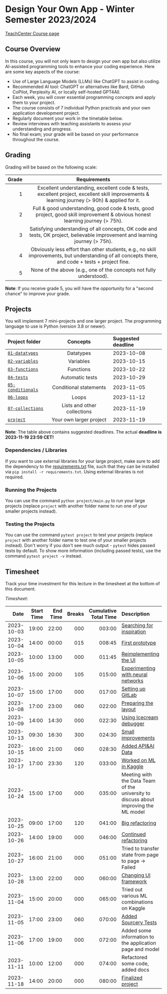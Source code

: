 # Design Your Own App - Winter Semester 2023/2024

[TeachCenter Course page](https://tc.tugraz.at/main/course/view.php?id=728)

## Course Overview

In this course, you will not only learn to design your own app but also utilize AI-assisted programming tools to enhance your coding experience. Here are some key aspects of the course:

- Use of Large Language Models (LLMs) like ChatGPT to assist in coding.
- Recommended AI tool: ChatGPT or alternatives like Bard, GitHub CoPilot, Perplexity AI, or locally self-hosted GPT4All.
- Each week, you will cover essential programming concepts and apply them to your project.
- The course consists of 7 individual Python practicals and your own application development project.
- Regularly document your work in the timetable below.
- Review interviews with teaching assistants to assess your understanding and progress.
- No final exam; your grade will be based on your performance throughout the course.

## Grading

Grading will be based on the following scale:

| Grade |                                                                   Requirements                                                                    |
|------:|:-------------------------------------------------------------------------------------------------------------------------------------------------:|
|     1 |   Excellent understanding, excellent code & tests, excellent project, excellent skill improvements & learning journey (> 90h) & applied for it.   |
|     2 |           Full & good understanding, good code & tests, good project, good skill improvement & obvious honest learning journey (> 75h).           |
|     3 |           Satisfying understanding of all concepts, OK code and tests, OK project, believable improvement and learning journey (> 75h).           |
|     4 | Obviously less effort than other students, e.g., no skill improvements, but understanding of all concepts there, and code + tests + project fine. |
|     5 |                                        None of the above (e.g., one of the concepts not fully understood).                                        |

**Note**: If you receive grade 5, you will have the opportunity for a "second chance" to improve your grade.


## Projects

You will implement 7 mini-projects and one larger project.
The programming language to use is Python (version 3.8 or newer).

| Project folder                       |          Concepts           | Suggested deadline |
|:-------------------------------------|:---------------------------:|:-------------------|
| [`01-datatypes`](01-datatypes)       |          Datatypes          | 2023-10-08         |
| [`02-variables`](02-variables)       |          Variables          | 2023-10-15         |
| [`03-functions`](03-functions)       |          Functions          | 2023-10-22         |
| [`04-tests`](04-tests)               |       Automatic tests       | 2023-10-29         |
| [`05-conditionals`](05-conditionals) |   Conditional statements    | 2023-11-05         |
| [`06-loops`](06-loops)               |            Loops            | 2023-11-12         |
| [`07-collections`](07-collections)   | Lists and other collections | 2023-11-19         |
| [`project`](project)                 |   Your own larger project   | 2023-11-19         |

**Note**: The table above contains suggested deadlines. The actual **deadline is 2023-11-19 23:59 CET!**

### Dependencies / Libraries

If you want to use external libraries for your large project, make sure to add the dependency to the [requirements.txt](requirements.txt) file, such that they can be installed via `pip install -r requirements.txt`.
Using external libraries is not required.

### Running the Projects

You can use the command `python project/main.py` to run your large projects (replace `project` with another folder name to run one of your smaller projects instead).

### Testing the Projects

You can use the command `pytest project` to test your projects (replace `project` with another folder name to test one of your smaller projects instead).
Don't worry if you don't see much output - `pytest` hides passed tests by default.
To show more information (including passed tests), use the command `pytest project -v` instead.

## Timesheet

Track your time investment for this lecture in the timesheet at the bottom of this document.

*Timesheet*:

|       Date | Start Time | End Time | Breaks | Cumulative Total Time | Description                                                                          |
|-----------:|-----------:|---------:|-------:|----------------------:|:-------------------------------------------------------------------------------------|
| 2023-10-03 |      19:00 |    22:00 |    000 |                003:00 | [Searching for inspiration](docs/2023-10-03.md)                                      |
| 2023-10-04 |      14:00 |    00:00 |    015 |                008:45 | [First prototype](docs/2023-10-04.md)                                                |
| 2023-10-05 |      10:00 |    13:00 |    000 |                011:45 | [Reimplementing the UI](docs/2023-10-05.md)                                          |
| 2023-10-06 |      15:00 |    20:00 |    105 |                015:00 | [Experimenting with neural networks](docs/2023-10-06.md)                             |
| 2023-10-07 |      15:00 |    17:00 |    000 |                017:00 | [Setting up GitLab](docs/2023-10-07.md)                                              |
| 2023-10-08 |      17:00 |    23:00 |    060 |                022:00 | [Preparing the layout](docs/2023-10-08.md)                                           |
| 2023-10-09 |      14:00 |    14:30 |    000 |                022:30 | [Using Icecream debugger](https://www.youtube.com/watch?v=JJ9zZ8cyaEk)               |
| 2023-10-13 |      09:30 |    16:30 |    300 |                024:30 | [Small improvements](docs/2023-10-13.md)                                             |
| 2023-10-15 |      16:00 |    21:00 |    060 |                028:30 | [Added API&AI Data](docs/2023-10-15.md)                                              |
| 2023-10-17 |      17:00 |    23:30 |    120 |                033:00 | [Worked on ML in Kaggle](docs/2023-10-17.md)                                         |
| 2023-10-24 |      15:00 |    17:00 |    000 |                035:00 | Meeting with the Data Team of the university to discuss about improving the ML model |
| 2023-10-25 |      09:00 |    17:00 |    120 |                041:00 | [Big refactoring](docs/2023-10-25.md)                                                |
| 2023-10-26 |      14:00 |    19:00 |    000 |                046:00 | [Continued refactoring](docs/2023-10-26.md)                                          |
| 2023-10-27 |      16:00 |    21:00 |    000 |                051:00 | Tried to transfer state from page to page -> Failed                                  |
| 2023-10-28 |      13:00 |    22:00 |    000 |                060:00 | [Changing UI framework](docs/2023-10-28.md)                                          |
| 2023-11-04 |      15:00 |    20:00 |    000 |                065:00 | Tried out various ML combinations on Kaggle                                          |
| 2023-11-05 |      17:00 |    23:00 |    060 |                070:00 | [Added Sourcery Tests](docs/2023-11-05.md)                                           |
| 2023-11-06 |      17:00 |    19:00 |    000 |                072:00 | Added some information to the application page and model                             |
| 2023-11-11 |      10:00 |    12:00 |    000 |                074:00 | Refactored some code, added docs                                                     |
| 2023-11-18 |      14:00 |    20:00 |    000 |                080:00 | [Finalized project](docs/2023-11-18.md)                                              |

